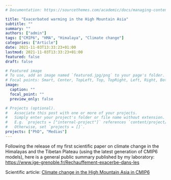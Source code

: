 ```yaml
---
# Documentation: https://sourcethemes.com/academic/docs/managing-content/

title: "Exacerbated warming in the High Mountain Asia"
subtitle: ""
summary: ""
authors: ["admin"]
tags: ["CMIP6", "HMA", "Himalaya", "Climate change"]
categories: ["Article"]
date: 2021-11-03T13:33:23+01:00
lastmod: 2021-11-03T13:33:23+01:00
featured: false
draft: false

# Featured image
# To use, add an image named `featured.jpg/png` to your page's folder.
# Focal points: Smart, Center, TopLeft, Top, TopRight, Left, Right, BottomLeft, Bottom, BottomRight.
image:
  caption: ""
  focal_point: ""
  preview_only: false

# Projects (optional).
#   Associate this post with one or more of your projects.
#   Simply enter your project's folder or file name without extension.
#   E.g. `projects = ["internal-project"]` references `content/project/deep-learning/index.md`.
#   Otherwise, set `projects = []`.
projects: ["PhD", "Medias"]
---
```


Following the release of my first scientific paper on climate change in the Himalayas and the Tibetan Plateau (using the latest generation of CMIP6 models), here is a general public summary published by my laboratory: https://www.ige-grenoble.fr/Rechauffement-exacerbe-dans-les

Scientific article: [Climate change in the High Mountain Asia in CMIP6](/publication/phd/climate-change-in-the-high-mountain-asia-in-cmip6/)
